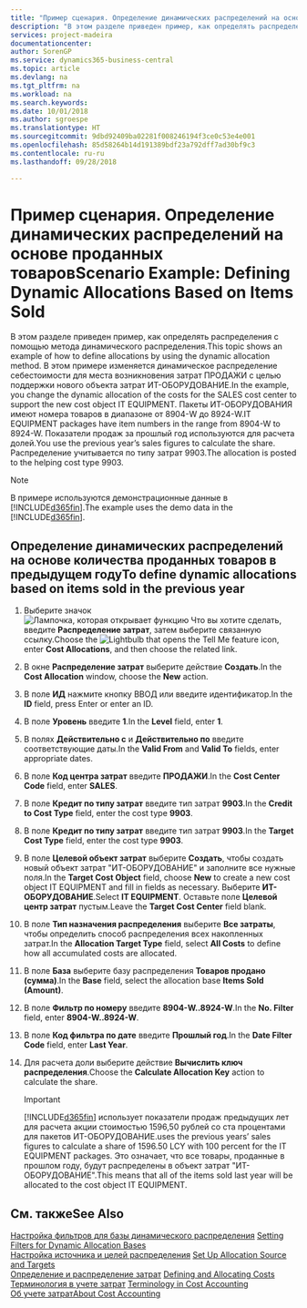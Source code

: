 ```yaml
---
title: "Пример сценария. Определение динамических распределений на основе проданных товаров | Microsoft Docs"
description: "В этом разделе приведен пример, как определять распределения с помощью метода динамического распределения."
services: project-madeira
documentationcenter: 
author: SorenGP
ms.service: dynamics365-business-central
ms.topic: article
ms.devlang: na
ms.tgt_pltfrm: na
ms.workload: na
ms.search.keywords: 
ms.date: 10/01/2018
ms.author: sgroespe
ms.translationtype: HT
ms.sourcegitcommit: 9dbd92409ba02281f008246194f3ce0c53e4e001
ms.openlocfilehash: 85d58264b14d191389bdf23a792dff7ad30bf9c3
ms.contentlocale: ru-ru
ms.lasthandoff: 09/28/2018

---
```

# <a name="scenario-example-defining-dynamic-allocations-based-on-items-sold"></a><span data-ttu-id="d08d5-103">Пример сценария. Определение динамических распределений на основе проданных товаров</span><span class="sxs-lookup"><span data-stu-id="d08d5-103">Scenario Example: Defining Dynamic Allocations Based on Items Sold</span></span>
<span data-ttu-id="d08d5-104">В этом разделе приведен пример, как определять распределения с помощью метода динамического распределения.</span><span class="sxs-lookup"><span data-stu-id="d08d5-104">This topic shows an example of how to define allocations by using the dynamic allocation method.</span></span> <span data-ttu-id="d08d5-105">В этом примере изменяется динамическое распределение себестоимости для места возникновения затрат ПРОДАЖИ с целью поддержки нового объекта затрат ИТ-ОБОРУДОВАНИЕ.</span><span class="sxs-lookup"><span data-stu-id="d08d5-105">In the example, you change the dynamic allocation of the costs for the SALES cost center to support the new cost object IT EQUIPMENT.</span></span> <span data-ttu-id="d08d5-106">Пакеты ИТ-ОБОРУДОВАНИЯ имеют номера товаров в диапазоне от 8904-W до 8924-W.</span><span class="sxs-lookup"><span data-stu-id="d08d5-106">IT EQUIPMENT packages have item numbers in the range from 8904-W to 8924-W.</span></span> <span data-ttu-id="d08d5-107">Показатели продаж за прошлый год используются для расчета долей.</span><span class="sxs-lookup"><span data-stu-id="d08d5-107">You use the previous year’s sales figures to calculate the share.</span></span> <span data-ttu-id="d08d5-108">Распределение учитывается по типу затрат 9903.</span><span class="sxs-lookup"><span data-stu-id="d08d5-108">The allocation is posted to the helping cost type 9903.</span></span>  

> [!NOTE]  
>  <span data-ttu-id="d08d5-109">В примере используются демонстрационные данные в [!INCLUDE[d365fin](includes/d365fin_md.md)].</span><span class="sxs-lookup"><span data-stu-id="d08d5-109">The example uses the demo data in the [!INCLUDE[d365fin](includes/d365fin_md.md)].</span></span>  

## <a name="to-define-dynamic-allocations-based-on-items-sold-in-the-previous-year"></a><span data-ttu-id="d08d5-110">Определение динамических распределений на основе количества проданных товаров в предыдущем году</span><span class="sxs-lookup"><span data-stu-id="d08d5-110">To define dynamic allocations based on items sold in the previous year</span></span>  

1.  <span data-ttu-id="d08d5-111">Выберите значок ![Лампочка, которая открывает функцию Что вы хотите сделать](media/ui-search/search_small.png "Что вы хотите сделать"), введите **Распределение затрат**, затем выберите связанную ссылку.</span><span class="sxs-lookup"><span data-stu-id="d08d5-111">Choose the ![Lightbulb that opens the Tell Me feature](media/ui-search/search_small.png "Tell me what you want to do") icon, enter **Cost Allocations**, and then choose the related link.</span></span>  
2.  <span data-ttu-id="d08d5-112">В окне **Распределение затрат** выберите действие **Создать**.</span><span class="sxs-lookup"><span data-stu-id="d08d5-112">In the **Cost Allocation** window, choose the **New** action.</span></span>  
3.  <span data-ttu-id="d08d5-113">В поле **ИД** нажмите кнопку ВВОД или введите идентификатор.</span><span class="sxs-lookup"><span data-stu-id="d08d5-113">In the **ID** field, press Enter or enter an ID.</span></span>  
4.  <span data-ttu-id="d08d5-114">В поле **Уровень** введите **1**.</span><span class="sxs-lookup"><span data-stu-id="d08d5-114">In the **Level** field, enter **1**.</span></span>  
5.  <span data-ttu-id="d08d5-115">В полях **Действительно с** и **Действительно по** введите соответствующие даты.</span><span class="sxs-lookup"><span data-stu-id="d08d5-115">In the **Valid From** and **Valid To** fields, enter appropriate dates.</span></span>  
6.  <span data-ttu-id="d08d5-116">В поле **Код центра затрат** введите **ПРОДАЖИ**.</span><span class="sxs-lookup"><span data-stu-id="d08d5-116">In the **Cost Center Code** field, enter **SALES**.</span></span>  
7.  <span data-ttu-id="d08d5-117">В поле **Кредит по типу затрат** введите тип затрат **9903**.</span><span class="sxs-lookup"><span data-stu-id="d08d5-117">In the **Credit to Cost Type** field, enter the cost type **9903**.</span></span>  
8.  <span data-ttu-id="d08d5-118">В поле **Кредит по типу затрат** введите тип затрат **9903**.</span><span class="sxs-lookup"><span data-stu-id="d08d5-118">In the **Target Cost Type** field, enter the cost type **9903**.</span></span>  
9. <span data-ttu-id="d08d5-119">В поле **Целевой объект затрат** выберите **Создать**, чтобы создать новый объект затрат "ИТ-ОБОРУДОВАНИЕ" и заполните все нужные поля.</span><span class="sxs-lookup"><span data-stu-id="d08d5-119">In the **Target Cost Object** field, choose **New** to create a new cost object IT EQUIPMENT and fill in fields as necessary.</span></span> <span data-ttu-id="d08d5-120">Выберите **ИТ-ОБОРУДОВАНИЕ**.</span><span class="sxs-lookup"><span data-stu-id="d08d5-120">Select **IT EQUIPMENT**.</span></span> <span data-ttu-id="d08d5-121">Оставьте поле **Целевой центр затрат** пустым.</span><span class="sxs-lookup"><span data-stu-id="d08d5-121">Leave the **Target Cost Center** field blank.</span></span>  
10. <span data-ttu-id="d08d5-122">В поле **Тип назначения распределения** выберите **Все затраты**, чтобы определить способ распределения всех накопленных затрат.</span><span class="sxs-lookup"><span data-stu-id="d08d5-122">In the **Allocation Target Type** field, select **All Costs** to define how all accumulated costs are allocated.</span></span>  
11. <span data-ttu-id="d08d5-123">В поле **База** выберите базу распределения **Товаров продано (сумма)**.</span><span class="sxs-lookup"><span data-stu-id="d08d5-123">In the **Base** field, select the allocation base **Items Sold (Amount)**.</span></span>  
12. <span data-ttu-id="d08d5-124">В поле **Фильтр по номеру** введите **8904-W..8924-W**.</span><span class="sxs-lookup"><span data-stu-id="d08d5-124">In the **No. Filter** field, enter **8904-W..8924-W**.</span></span>  
13. <span data-ttu-id="d08d5-125">В поле **Код фильтра по дате** введите **Прошлый год**.</span><span class="sxs-lookup"><span data-stu-id="d08d5-125">In the **Date Filter Code** field, enter **Last Year**.</span></span>  
14. <span data-ttu-id="d08d5-126">Для расчета доли выберите действие **Вычислить ключ распределения**.</span><span class="sxs-lookup"><span data-stu-id="d08d5-126">Choose the **Calculate Allocation Key** action to calculate the share.</span></span>  

    > [!IMPORTANT]  
    >  [!INCLUDE[d365fin](includes/d365fin_md.md)] <span data-ttu-id="d08d5-127">использует показатели продаж предыдущих лет для расчета акции стоимостью 1596,50 рублей со ста процентами для пакетов ИТ-ОБОРУДОВАНИЕ.</span><span class="sxs-lookup"><span data-stu-id="d08d5-127">uses the previous years’ sales figures to calculate a share of 1596.50 LCY with 100 percent for the IT EQUIPMENT packages.</span></span> <span data-ttu-id="d08d5-128">Это означает, что все товары, проданные в прошлом году, будут распределены в объект затрат "ИТ-ОБОРУДОВАНИЕ".</span><span class="sxs-lookup"><span data-stu-id="d08d5-128">This means that all of the items sold last year will be allocated to the cost object IT EQUIPMENT.</span></span>  

## <a name="see-also"></a><span data-ttu-id="d08d5-129">См. также</span><span class="sxs-lookup"><span data-stu-id="d08d5-129">See Also</span></span>  
 <span data-ttu-id="d08d5-130">[Настройка фильтров для базы динамического распределения](finance-setting-filters-for-dynamic-allocation-bases.md) </span><span class="sxs-lookup"><span data-stu-id="d08d5-130">[Setting Filters for Dynamic Allocation Bases](finance-setting-filters-for-dynamic-allocation-bases.md) </span></span>  
 <span data-ttu-id="d08d5-131">[Настройка источника и целей распределения](finance-how-to-set-up-allocation-source-and-targets.md) </span><span class="sxs-lookup"><span data-stu-id="d08d5-131">[Set Up Allocation Source and Targets](finance-how-to-set-up-allocation-source-and-targets.md) </span></span>  
 <span data-ttu-id="d08d5-132">[Определение и распределение затрат](finance-define-and-allocate-costs.md) </span><span class="sxs-lookup"><span data-stu-id="d08d5-132">[Defining and Allocating Costs](finance-define-and-allocate-costs.md) </span></span>  
 <span data-ttu-id="d08d5-133">[Терминология в учете затрат](finance-terminology-in-cost-accounting.md) </span><span class="sxs-lookup"><span data-stu-id="d08d5-133">[Terminology in Cost Accounting](finance-terminology-in-cost-accounting.md) </span></span>  
 [<span data-ttu-id="d08d5-134">Об учете затрат</span><span class="sxs-lookup"><span data-stu-id="d08d5-134">About Cost Accounting</span></span>](finance-about-cost-accounting.md)

